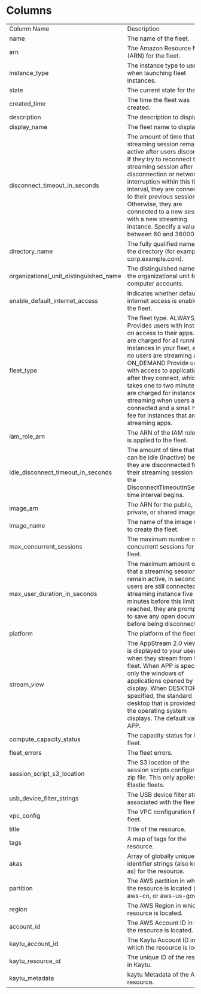 # Columns  

<table>
	<tr><td>Column Name</td><td>Description</td></tr>
	<tr><td>name</td><td>The name of the fleet.</td></tr>
	<tr><td>arn</td><td>The Amazon Resource Name (ARN) for the fleet.</td></tr>
	<tr><td>instance_type</td><td>The instance type to use when launching fleet instances.</td></tr>
	<tr><td>state</td><td>The current state for the fleet.</td></tr>
	<tr><td>created_time</td><td>The time the fleet was created.</td></tr>
	<tr><td>description</td><td>The description to display.</td></tr>
	<tr><td>display_name</td><td>The fleet name to display.</td></tr>
	<tr><td>disconnect_timeout_in_seconds</td><td>The amount of time that a streaming session remains active after users disconnect. If they try to reconnect to the streaming session after a disconnection or network interruption within this time interval, they are connected to their previous session. Otherwise, they are connected to a new session with a new streaming instance. Specify a value between 60 and 360000.</td></tr>
	<tr><td>directory_name</td><td>The fully qualified name of the directory (for example, corp.example.com).</td></tr>
	<tr><td>organizational_unit_distinguished_name</td><td>The distinguished name of the organizational unit for computer accounts.</td></tr>
	<tr><td>enable_default_internet_access</td><td>Indicates whether default internet access is enabled for the fleet.</td></tr>
	<tr><td>fleet_type</td><td>The fleet type. ALWAYS_ON Provides users with instant-on access to their apps. You are charged for all running instances in your fleet, even if no users are streaming apps. ON_DEMAND Provide users with access to applications after they connect, which takes one to two minutes. You are charged for instance streaming when users are connected and a small hourly fee for instances that are not streaming apps.</td></tr>
	<tr><td>iam_role_arn</td><td>The ARN of the IAM role that is applied to the fleet.</td></tr>
	<tr><td>idle_disconnect_timeout_in_seconds</td><td>The amount of time that users can be idle (inactive) before they are disconnected from their streaming session and the DisconnectTimeoutInSeconds time interval begins.</td></tr>
	<tr><td>image_arn</td><td>The ARN for the public, private, or shared image.</td></tr>
	<tr><td>image_name</td><td>The name of the image used to create the fleet.</td></tr>
	<tr><td>max_concurrent_sessions</td><td>The maximum number of concurrent sessions for the fleet.</td></tr>
	<tr><td>max_user_duration_in_seconds</td><td>The maximum amount of time that a streaming session can remain active, in seconds. If users are still connected to a streaming instance five minutes before this limit is reached, they are prompted to save any open documents before being disconnected.</td></tr>
	<tr><td>platform</td><td>The platform of the fleet.</td></tr>
	<tr><td>stream_view</td><td>The AppStream 2.0 view that is displayed to your users when they stream from the fleet. When APP is specified, only the windows of applications opened by users display. When DESKTOP is specified, the standard desktop that is provided by the operating system displays. The default value is APP.</td></tr>
	<tr><td>compute_capacity_status</td><td>The capacity status for the fleet.</td></tr>
	<tr><td>fleet_errors</td><td>The fleet errors.</td></tr>
	<tr><td>session_script_s3_location</td><td>The S3 location of the session scripts configuration zip file. This only applies to Elastic fleets.</td></tr>
	<tr><td>usb_device_filter_strings</td><td>The USB device filter strings associated with the fleet.</td></tr>
	<tr><td>vpc_config</td><td>The VPC configuration for the fleet.</td></tr>
	<tr><td>title</td><td>Title of the resource.</td></tr>
	<tr><td>tags</td><td>A map of tags for the resource.</td></tr>
	<tr><td>akas</td><td>Array of globally unique identifier strings (also known as) for the resource.</td></tr>
	<tr><td>partition</td><td>The AWS partition in which the resource is located (aws, aws-cn, or aws-us-gov).</td></tr>
	<tr><td>region</td><td>The AWS Region in which the resource is located.</td></tr>
	<tr><td>account_id</td><td>The AWS Account ID in which the resource is located.</td></tr>
	<tr><td>kaytu_account_id</td><td>The Kaytu Account ID in which the resource is located.</td></tr>
	<tr><td>kaytu_resource_id</td><td>The unique ID of the resource in Kaytu.</td></tr>
	<tr><td>kaytu_metadata</td><td>kaytu Metadata of the AWS resource.</td></tr>
</table>